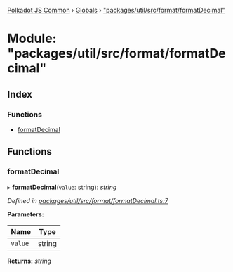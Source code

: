 [Polkadot JS Common](../README.md) › [Globals](../globals.md) › ["packages/util/src/format/formatDecimal"](_packages_util_src_format_formatdecimal_.md)

# Module: "packages/util/src/format/formatDecimal"

## Index

### Functions

* [formatDecimal](_packages_util_src_format_formatdecimal_.md#formatdecimal)

## Functions

###  formatDecimal

▸ **formatDecimal**(`value`: string): *string*

*Defined in [packages/util/src/format/formatDecimal.ts:7](https://github.com/polkadot-js/common/blob/db61ea30/packages/util/src/format/formatDecimal.ts#L7)*

**Parameters:**

Name | Type |
------ | ------ |
`value` | string |

**Returns:** *string*
